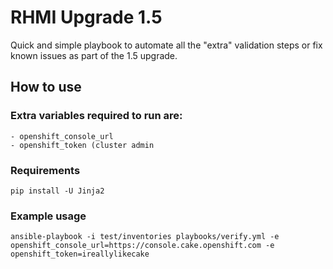 # RHMI Upgrade 1.5

Quick and simple playbook to automate all the "extra" validation steps or fix known issues as part of the 1.5 upgrade.

## How to use

### Extra variables required to run are:
```
- openshift_console_url
- openshift_token (cluster admin
```

### Requirements
```
pip install -U Jinja2
```

### Example usage
```
ansible-playbook -i test/inventories playbooks/verify.yml -e openshift_console_url=https://console.cake.openshift.com -e openshift_token=ireallylikecake
```